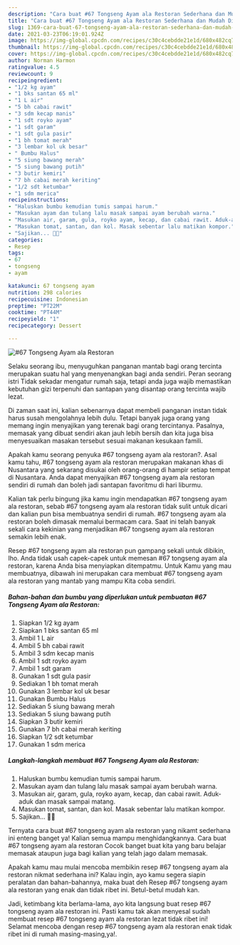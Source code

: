 ```yaml
---
description: "Cara buat #67 Tongseng Ayam ala Restoran Sederhana dan Mudah Dibuat"
title: "Cara buat #67 Tongseng Ayam ala Restoran Sederhana dan Mudah Dibuat"
slug: 1369-cara-buat-67-tongseng-ayam-ala-restoran-sederhana-dan-mudah-dibuat
date: 2021-03-23T06:19:01.924Z
image: https://img-global.cpcdn.com/recipes/c30c4cebdde21e1d/680x482cq70/67-tongseng-ayam-ala-restoran-foto-resep-utama.jpg
thumbnail: https://img-global.cpcdn.com/recipes/c30c4cebdde21e1d/680x482cq70/67-tongseng-ayam-ala-restoran-foto-resep-utama.jpg
cover: https://img-global.cpcdn.com/recipes/c30c4cebdde21e1d/680x482cq70/67-tongseng-ayam-ala-restoran-foto-resep-utama.jpg
author: Norman Harmon
ratingvalue: 4.5
reviewcount: 9
recipeingredient:
- "1/2 kg ayam"
- "1 bks santan 65 ml"
- "1 L air"
- "5 bh cabai rawit"
- "3 sdm kecap manis"
- "1 sdt royko ayam"
- "1 sdt garam"
- "1 sdt gula pasir"
- "1 bh tomat merah"
- "3 lembar kol uk besar"
- " Bumbu Halus"
- "5 siung bawang merah"
- "5 siung bawang putih"
- "3 butir kemiri"
- "7 bh cabai merah keriting"
- "1/2 sdt ketumbar"
- "1 sdm merica"
recipeinstructions:
- "Haluskan bumbu kemudian tumis sampai harum."
- "Masukan ayam dan tulang lalu masak sampai ayam berubah warna."
- "Masukan air, garam, gula, royko ayam, kecap, dan cabai rawit. Aduk-aduk dan masak sampai matang."
- "Masukan tomat, santan, dan kol. Masak sebentar lalu matikan kompor."
- "Sajikan... 👩‍🍳"
categories:
- Resep
tags:
- 67
- tongseng
- ayam

katakunci: 67 tongseng ayam 
nutrition: 298 calories
recipecuisine: Indonesian
preptime: "PT22M"
cooktime: "PT44M"
recipeyield: "1"
recipecategory: Dessert

---
```



![#67 Tongseng Ayam ala Restoran](https://img-global.cpcdn.com/recipes/c30c4cebdde21e1d/680x482cq70/67-tongseng-ayam-ala-restoran-foto-resep-utama.jpg)

Selaku seorang ibu, menyuguhkan panganan mantab bagi orang tercinta merupakan suatu hal yang menyenangkan bagi anda sendiri. Peran seorang istri Tidak sekadar mengatur rumah saja, tetapi anda juga wajib memastikan kebutuhan gizi terpenuhi dan santapan yang disantap orang tercinta wajib lezat.

Di zaman  saat ini, kalian sebenarnya dapat membeli panganan instan tidak harus susah mengolahnya lebih dulu. Tetapi banyak juga orang yang memang ingin menyajikan yang terenak bagi orang tercintanya. Pasalnya, memasak yang dibuat sendiri akan jauh lebih bersih dan kita juga bisa menyesuaikan masakan tersebut sesuai makanan kesukaan famili. 



Apakah kamu seorang penyuka #67 tongseng ayam ala restoran?. Asal kamu tahu, #67 tongseng ayam ala restoran merupakan makanan khas di Nusantara yang sekarang disukai oleh orang-orang di hampir setiap tempat di Nusantara. Anda dapat menyajikan #67 tongseng ayam ala restoran sendiri di rumah dan boleh jadi santapan favoritmu di hari liburmu.

Kalian tak perlu bingung jika kamu ingin mendapatkan #67 tongseng ayam ala restoran, sebab #67 tongseng ayam ala restoran tidak sulit untuk dicari dan kalian pun bisa membuatnya sendiri di rumah. #67 tongseng ayam ala restoran boleh dimasak memalui bermacam cara. Saat ini telah banyak sekali cara kekinian yang menjadikan #67 tongseng ayam ala restoran semakin lebih enak.

Resep #67 tongseng ayam ala restoran pun gampang sekali untuk dibikin, lho. Anda tidak usah capek-capek untuk memesan #67 tongseng ayam ala restoran, karena Anda bisa menyiapkan ditempatmu. Untuk Kamu yang mau membuatnya, dibawah ini merupakan cara membuat #67 tongseng ayam ala restoran yang mantab yang mampu Kita coba sendiri.

<!--inarticleads1-->

##### Bahan-bahan dan bumbu yang diperlukan untuk pembuatan #67 Tongseng Ayam ala Restoran:

1. Siapkan 1/2 kg ayam
1. Siapkan 1 bks santan 65 ml
1. Ambil 1 L air
1. Ambil 5 bh cabai rawit
1. Ambil 3 sdm kecap manis
1. Ambil 1 sdt royko ayam
1. Ambil 1 sdt garam
1. Gunakan 1 sdt gula pasir
1. Sediakan 1 bh tomat merah
1. Gunakan 3 lembar kol uk besar
1. Gunakan  Bumbu Halus
1. Sediakan 5 siung bawang merah
1. Sediakan 5 siung bawang putih
1. Siapkan 3 butir kemiri
1. Gunakan 7 bh cabai merah keriting
1. Siapkan 1/2 sdt ketumbar
1. Gunakan 1 sdm merica




<!--inarticleads2-->

##### Langkah-langkah membuat #67 Tongseng Ayam ala Restoran:

1. Haluskan bumbu kemudian tumis sampai harum.
1. Masukan ayam dan tulang lalu masak sampai ayam berubah warna.
1. Masukan air, garam, gula, royko ayam, kecap, dan cabai rawit. Aduk-aduk dan masak sampai matang.
1. Masukan tomat, santan, dan kol. Masak sebentar lalu matikan kompor.
1. Sajikan... 👩‍🍳




Ternyata cara buat #67 tongseng ayam ala restoran yang nikamt sederhana ini enteng banget ya! Kalian semua mampu menghidangkannya. Cara buat #67 tongseng ayam ala restoran Cocok banget buat kita yang baru belajar memasak ataupun juga bagi kalian yang telah jago dalam memasak.

Apakah kamu mau mulai mencoba membikin resep #67 tongseng ayam ala restoran nikmat sederhana ini? Kalau ingin, ayo kamu segera siapin peralatan dan bahan-bahannya, maka buat deh Resep #67 tongseng ayam ala restoran yang enak dan tidak ribet ini. Betul-betul mudah kan. 

Jadi, ketimbang kita berlama-lama, ayo kita langsung buat resep #67 tongseng ayam ala restoran ini. Pasti kamu tak akan menyesal sudah membuat resep #67 tongseng ayam ala restoran lezat tidak ribet ini! Selamat mencoba dengan resep #67 tongseng ayam ala restoran enak tidak ribet ini di rumah masing-masing,ya!.

